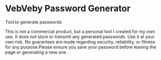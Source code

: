 # VebVeby Password Generator
Tool to generate passwords 


This is not a commercial product, but a personal tool I created for my own use. It does not store or transmit any generated passwords. Use it at your own risk. No guarantees are made regarding security, reliability, or fitness for any purpose.Please ensure you save your password before leaving the page or generating a new one.